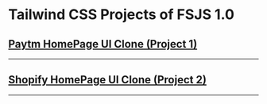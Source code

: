 # Tailwind CSS Projects of FSJS 1.0

## [Paytm HomePage UI Clone (Project 1)](https://github.com/yashPundhir/Paytm_HomePage_UI_Clone)

---

## [Shopify HomePage UI Clone (Project 2)](https://github.com/yashPundhir/Shopify_HomePage_UI_Clone)

---

